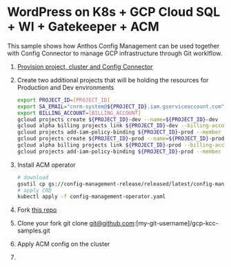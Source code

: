 # WordPress on K8s + GCP Cloud SQL + WI + Gatekeeper + ACM

This sample shows how Anthos Config Management can be used together with Config Connector to manage GCP infrastructure through Git worklflow.

1. [Provision project, cluster and Config Connector](../../provision.md)
1. Create two additional projects that will be holding the resources for Production and Dev environments

    ```bash
    export PROJECT_ID=[PROJECT_ID]
    export SA_EMAIL="cnrm-system@${PROJECT_ID}.iam.gserviceaccount.com"
    export BILLING_ACCOUNT=[BILLING_ACCOUNT]
    gcloud projects create ${PROJECT_ID}-dev --name=${PROJECT_ID}-dev
    gcloud alpha billing projects link ${PROJECT_ID}-dev --billing-account $BILLING_ACCOUNT
    gcloud projects add-iam-policy-binding ${PROJECT_ID}-prod --member "serviceAccount:${SA_EMAIL}" --role roles/owner
    gcloud projects create ${PROJECT_ID}-prod --name=${PROJECT_ID}-prod
    gcloud alpha billing projects link ${PROJECT_ID}-prod --billing-account $BILLING_ACCOUNT
    gcloud projects add-iam-policy-binding ${PROJECT_ID}-prod --member "serviceAccount:${SA_EMAIL}" --role roles/owner
    ```

1. Install ACM operator
    ```bash
    # download
    gsutil cp gs://config-management-release/released/latest/config-management-operator.yaml config-management-operator.yaml
    # apply CRD
    kubectl apply -f config-management-operator.yaml
    ```
1. Fork [this repo](https://github.com/AlexBulankou/gcp-kcc-samples)
1. Clone your fork git clone git@github.com:[my-git-username]/gcp-kcc-samples.git
1. Apply ACM config on the cluster
1. 
